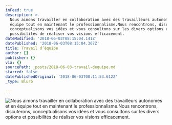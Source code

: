 ```yaml
---
inFeed: true
description: >-
  Nous aimons travailler en collaboration avec des travailleurs autonomes et en
  équipe tout en maintenant le professionnalisme.Nous rencontrons, discuterons,
  conceptualisons vos idées et vous consultons sur les divers options et
  possibilités de réaliser vos visions efficacement.
dateModified: '2018-06-03T08:15:04.141Z'
datePublished: '2018-06-03T08:15:04.367Z'
title: Travail d’équipe
author: []
publisher: {}
via: {}
sourcePath: _posts/2018-06-03-travail-dequipe.md
starred: false
datePublishedOriginal: '2018-06-03T08:11:53.612Z'
_type: Blurb

---
```

![Nous aimons travailler en collaboration avec des travailleurs autonomes et en équipe tout en maintenant le professionnalisme.Nous rencontrons, discuterons, conceptualisons vos idées et vous consultons sur les divers options et possibilités de réaliser vos visions efficacement.](https://the-grid-user-content.s3-us-west-2.amazonaws.com/83ee977c-5d98-444b-932a-345ea154f63c.jpg)